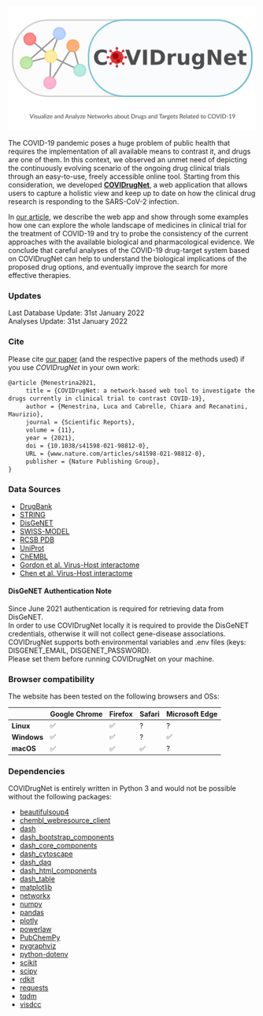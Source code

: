 <p align="center">
  <a href="http://compmedchem.unibo.it/covidrugnet">
    <img src="https://raw.githubusercontent.com/LucaMenestrina/COVIDrugNet/master/data/imgs/social_image.svg" alt="COVIDrugNet: Collect and visualize network info about drugs and targets related to COVID-19"/>
  </a>
</p>

The COVID-19 pandemic poses a huge problem of public health that requires the implementation of all available means to contrast it, and drugs are one of them. In this context, we observed an unmet need of depicting the continuously evolving scenario of the ongoing drug clinical trials through an easy-to-use, freely accessible online tool. Starting from this consideration, we developed [**COVIDrugNet**](http://compmedchem.unibo.it/covidrugnet), a web application that allows users to capture a holistic view and keep up to date on how the clinical drug research is responding to the SARS-CoV-2 infection.

In [our article](https://www.nature.com/articles/s41598-021-98812-0), we describe the web app and show through some examples how one can explore the whole landscape of medicines in clinical trial for the treatment of COVID-19 and try to probe the consistency of the current approaches with the available biological and pharmacological evidence. We conclude that careful analyses of the COVID-19 drug-target system based on COVIDrugNet can help to understand the biological implications of the proposed drug options, and eventually improve the search for more effective therapies.

### Updates  

Last Database Update: 31st January 2022 <!-- (No changes since 31st January 2022) -->  
Analyses Update:      31st January 2022 <!-- (No changes since 31st January 2022) --> 

### Cite

Please cite [our paper](https://www.nature.com/articles/s41598-021-98812-0) (and the respective papers of the methods used) if you use *COVIDrugNet* in your own work:

```
@article {Menestrina2021,
	 title = {COVIDrugNet: a network-based web tool to investigate the drugs currently in clinical trial to contrast COVID-19},
	 author = {Menestrina, Luca and Cabrelle, Chiara and Recanatini, Maurizio},
	 journal = {Scientific Reports},
	 volume = {11},
	 year = {2021},
	 doi = {10.1038/s41598-021-98812-0},
	 URL = {www.nature.com/articles/s41598-021-98812-0},
	 publisher = {Nature Publishing Group},
}
```

### Data Sources

- [DrugBank](https://go.drugbank.com/)
- [STRING](https://string-db.org/)
- [DisGeNET](https://www.disgenet.org/)
- [SWISS-MODEL](https://swissmodel.expasy.org/)
- [RCSB PDB](https://www.rcsb.org/)
- [UniProt](https://www.uniprot.org/)
- [ChEMBL](https://www.ebi.ac.uk/chembl/)
- [Gordon et al. Virus-Host interactome](https://doi.org/10.1038/s41586-020-2286-9)
- [Chen et al. Virus-Host interactome](http://127.0.0.1:8050/covidrugnet/10.1101/2020.12.31.424961)

#### DisGeNET Authentication Note
Since June 2021 authentication is required for retrieving data from DisGeNET.  
In order to use COVIDrugNet locally it is required to provide the DisGeNET credentials, otherwise it will not collect gene-disease associations.  
COVIDrugNet supports both environmental variables and .env files (keys: DISGENET_EMAIL, DISGENET_PASSWORD).  
Please set them before running COVIDrugNet on your machine.  

### Browser compatibility
The website has been tested on the following browsers and OSs:

|             | Google Chrome | Firefox | Safari | Microsoft Edge |
|-------------|-------|--------|---------|---------|
| **Linux**   | ✅    | ✅     | ?      | ?     |
| **Windows** | ✅    | ✅     | ?      | ✅      |
| **macOS**   | ✅    | ✅       | ✅        | ?        |


### Dependencies

COVIDrugNet is entirely written in Python 3 and would not be possible without the following packages:

- [beautifulsoup4](https://www.crummy.com/software/BeautifulSoup/)
- [chembl_webresource_client](https://github.com/chembl/chembl_webresource_client)
- [dash](https://plotly.com/dash/)
- [dash_bootstrap_components](https://dash-bootstrap-components.opensource.faculty.ai/)
- [dash_core_components](https://dash.plotly.com/dash-core-components)
- [dash_cytoscape](https://dash.plotly.com/cytoscape)
- [dash_daq](https://dash.plotly.com/dash-daq)
- [dash_html_components](https://dash.plotly.com/dash-html-components)
- [dash_table](https://github.com/plotly/dash-table)
- [matplotlib](https://matplotlib.org/)
- [networkx](https://networkx.org/)
- [numpy](https://numpy.org/)
- [pandas](https://pandas.pydata.org/)
- [plotly](https://plotly.com/)
- [powerlaw](https://github.com/jeffalstott/powerlaw)
- [PubChemPy](https://pubchempy.readthedocs.io/)
- [pygraphviz](https://pygraphviz.github.io/)
- [python-dotenv](https://github.com/theskumar/python-dotenv)
- [scikit](https://scikit-learn.org/)
- [scipy](https://www.scipy.org/)
- [rdkit](https://www.rdkit.org/)
- [requests](https://requests.readthedocs.io/en/master/)
- [tqdm](https://github.com/tqdm/tqdm)
- [visdcc](https://github.com/jimmybow/visdcc)

